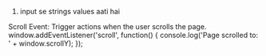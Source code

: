 1. input se strings values aati hai

Scroll Event: Trigger actions when the user scrolls the page.
window.addEventListener('scroll', function() {
    console.log('Page scrolled to: ' + window.scrollY);
});
